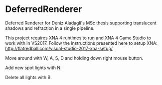 # DeferredRenderer
Deferred Renderer for Deniz Aladagli's MSc thesis supporting translucent shadows and refraction in a single pipeline.

This project requires XNA 4 runtimes to run and XNA 4 Game Studio to work with in VS2017. Follow the instructions presented here to setup XNA: http://flatredball.com/visual-studio-2017-xna-setup/

Move around with W, A, S, D and holding down right mouse button.

Add new spot lights with N.

Delete all lights with B.